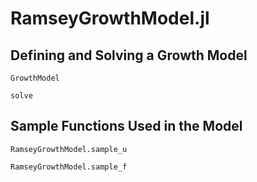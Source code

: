 # RamseyGrowthModel.jl

## Defining and Solving a Growth Model

```@docs
GrowthModel
```

```@docs
solve
```

## Sample Functions Used in the Model

```@docs
RamseyGrowthModel.sample_u
```

```@docs
RamseyGrowthModel.sample_f
```
